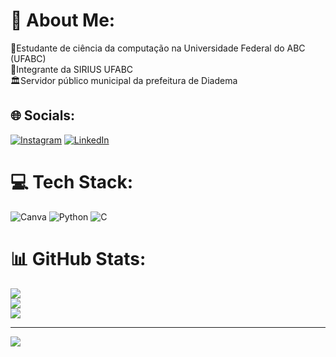 # 💫 About Me:
🔭Estudante de ciência da computação na Universidade Federal do ABC (UFABC)<br>🌟Integrante da SIRIUS UFABC<br>🏛Servidor público municipal da prefeitura de Diadema


## 🌐 Socials:
[![Instagram](https://img.shields.io/badge/Instagram-%23E4405F.svg?logo=Instagram&logoColor=white)](https://instagram.com/eric.casf) [![LinkedIn](https://img.shields.io/badge/LinkedIn-%230077B5.svg?logo=linkedin&logoColor=white)](https://linkedin.com/in/eric-frazão-597345260) 

# 💻 Tech Stack:
![Canva](https://img.shields.io/badge/Canva-%2300C4CC.svg?style=for-the-badge&logo=Canva&logoColor=white) ![Python](https://img.shields.io/badge/python-3670A0?style=for-the-badge&logo=python&logoColor=ffdd54) ![C](https://img.shields.io/badge/c-%2300599C.svg?style=for-the-badge&logo=c&logoColor=white)
# 📊 GitHub Stats:
![](https://github-readme-stats.vercel.app/api?username=EricNiskiy&theme=tokyonight&hide_border=false&include_all_commits=false&count_private=false)<br/>
![](https://github-readme-streak-stats.herokuapp.com/?user=EricNiskiy&theme=tokyonight&hide_border=false)<br/>
![](https://github-readme-stats.vercel.app/api/top-langs/?username=EricNiskiy&theme=tokyonight&hide_border=false&include_all_commits=false&count_private=false&layout=compact)

---
[![](https://visitcount.itsvg.in/api?id=EricNiskiy&icon=1&color=2)](https://visitcount.itsvg.in)

<!-- Proudly created with GPRM ( https://gprm.itsvg.in ) -->
